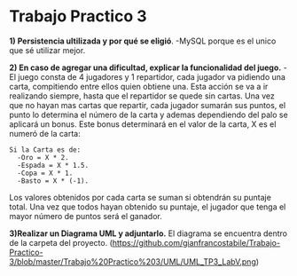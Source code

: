 # Trabajo Practico 3

**1) Persistencia ultilizada y por qué se eligió**. -MySQL porque es el unico que sé utilizar mejor.

**2) En caso de agregar una dificultad, explicar la funcionalidad del juego.** -El juego consta de 4 jugadores y 1 repartidor, cada jugador va pidiendo una carta, compitiendo entre ellos quien obtiene una. Esta acción se va a ir realizando siempre, hasta que el repartidor se quede sin cartas. Una vez que no hayan mas cartas que repartir, cada jugador sumarán sus puntos, el punto lo determina el número de la carta y ademas dependiendo del palo se aplicará un bonus. Este bonus determinará en el valor de la carta, X es el numeró de la carta:

    Si la Carta es de:
      -Oro = X * 2.
      -Espada = X * 1.5.
      -Copa = X * 1.
      -Basto = X * (-1).
      
Los valores obtenidos por cada carta se suman si obtendrán su puntaje total. Una vez que todos hayan obtenido su puntaje, el jugador que tenga el mayor número de puntos será el ganador.

**3)Realizar un Diagrama UML y adjuntarlo.** El diagrama se encuentra dentro de la carpeta del proyecto.          (https://github.com/gianfrancostabile/Trabajo-Practico-3/blob/master/Trabajo%20Practico%203/UML/UML_TP3_LabV.png)
